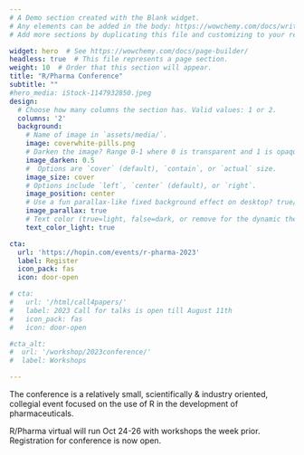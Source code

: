 ```yaml
---
# A Demo section created with the Blank widget.
# Any elements can be added in the body: https://wowchemy.com/docs/writing-markdown-latex/
# Add more sections by duplicating this file and customizing to your requirements.

widget: hero  # See https://wowchemy.com/docs/page-builder/
headless: true  # This file represents a page section.
weight: 10  # Order that this section will appear.
title: "R/Pharma Conference"
subtitle: ""
#hero_media: iStock-1147932850.jpeg
design:
  # Choose how many columns the section has. Valid values: 1 or 2.
  columns: '2'
  background:
    # Name of image in `assets/media/`.
    image: coverwhite-pills.png
    # Darken the image? Range 0-1 where 0 is transparent and 1 is opaque.
    image_darken: 0.5
    #  Options are `cover` (default), `contain`, or `actual` size.
    image_size: cover
    # Options include `left`, `center` (default), or `right`.
    image_position: center
    # Use a fun parallax-like fixed background effect on desktop? true/false
    image_parallax: true
    # Text color (true=light, false=dark, or remove for the dynamic theme color).
    text_color_light: true

cta:
  url: 'https://hopin.com/events/r-pharma-2023'
  label: Register
  icon_pack: fas
  icon: door-open

# cta:
#   url: '/html/call4papers/'
#   label: 2023 Call for talks is open till August 11th
#   icon_pack: fas
#   icon: door-open

#cta_alt:
#  url: '/workshop/2023conference/'
#  label: Workshops

---
```


The conference is a relatively small, scientifically &
industry oriented, collegial event focused on the use of R in the development of pharmaceuticals.  

R/Pharma virtual will run Oct 24-26 with workshops the week prior.  Registration for conference is now open.
